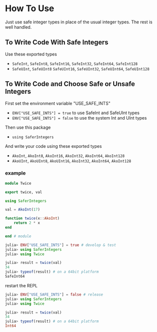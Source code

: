 # How To Use

Just use safe integer types in place of the usual integer types.  The rest is well handled.

## To Write Code With Safe Integers

Use these exported types
- `SafeInt`, `SafeInt8`, `SafeInt16`, `SafeInt32`, `SafeInt64`, `SafeInt128`
- `SafeUInt`, `SafeUInt8` `SafeUInt16`, `SafeUInt32`, `SafeUInt64`, `SafeUInt128`

## To Write Code and Choose Safe or Unsafe Integers

First set the environment variable "USE_SAFE_INTS"
- `ENV["USE_SAFE_INTS"] = true` to use SafeInt and SafeUInt types
- `ENV["USE_SAFE_INTS"] = false` to use the system Int and UInt types

Then use this package
- `using SaferIntegers`

And write your code using these exported types
- `AkoInt`, `AkoInt8`, `AkoInt16`, `AkoInt32`, `AkoInt64`, `AkoInt128`
- `AkoUInt`, `AkoUInt8`, `AkoUInt16`, `AkoInt32`, `AkoInt64`, `AkoInt128`

### example


```julia
module Twice

export twice, val

using SaferIntegers

val = AkoInt(17)

function twice(x::AkoInt)
    return 2 * x
end

end # module
```
```julia
julia> ENV["USE_SAFE_INTS"] = true # develop & test
julia> using SaferIntegers
julia> using Twice

julia> result = twice(val)
34
julia> typeof(result) # on a 64bit platform
SafeInt64 
```
restart the REPL
```julia
julia> ENV["USE_SAFE_INTS"] = false # release
julia> using SaferIntegers
julia> using Twice

julia> result = twice(val)
34
julia> typeof(result) # on a 64bit platform
Int64 
```
